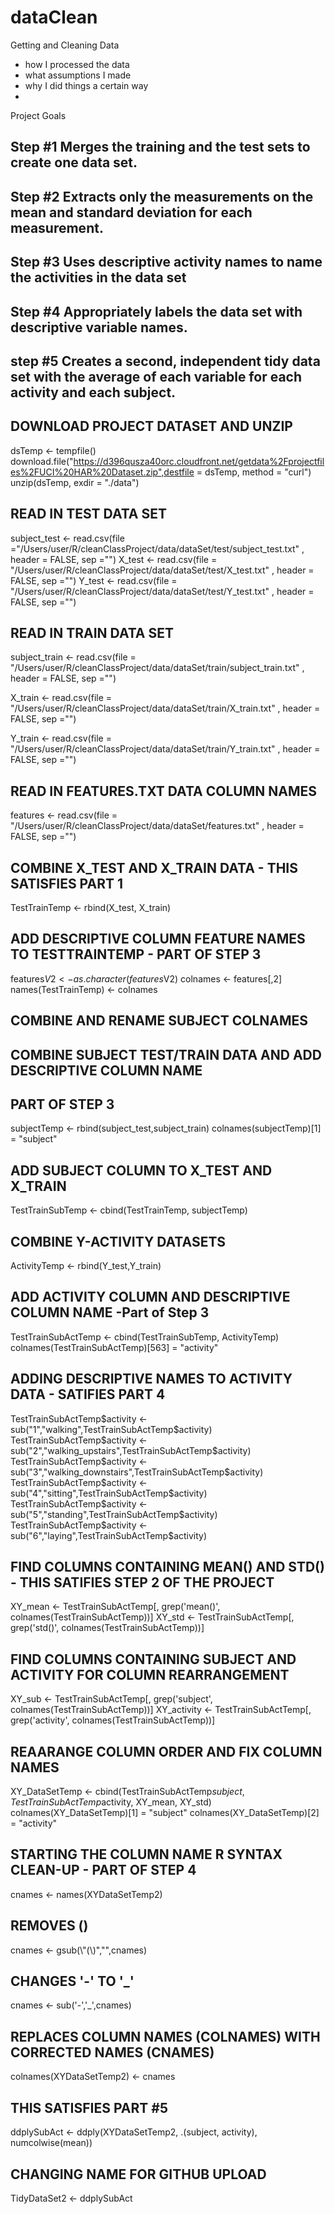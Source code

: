 dataClean
=========

Getting and Cleaning Data


- how I processed the data
- what assumptions I made
- why I did things a certain way
- 

Project Goals

## Step #1  Merges the training and the test sets to create one data set.
## Step #2 Extracts only the measurements on the mean and standard deviation for each measurement. 
## Step #3  Uses descriptive activity names to name the activities in the data set
## Step #4  Appropriately labels the data set with descriptive variable names. 
## step #5  Creates a second, independent tidy data set with the average of each variable for each activity and each subject. 



##  DOWNLOAD PROJECT DATASET AND UNZIP

dsTemp <- tempfile()
download.file("https://d396qusza40orc.cloudfront.net/getdata%2Fprojectfiles%2FUCI%20HAR%20Dataset.zip",destfile = dsTemp, method = "curl")
unzip(dsTemp, exdir = "./data")

## READ IN TEST DATA SET

subject_test <- read.csv(file ="/Users/user/R/cleanClassProject/data/dataSet/test/subject_test.txt" , header = FALSE, sep ="")
X_test <- read.csv(file = "/Users/user/R/cleanClassProject/data/dataSet/test/X_test.txt" , header = FALSE, sep ="")
Y_test <- read.csv(file = "/Users/user/R/cleanClassProject/data/dataSet/test/Y_test.txt" , header = FALSE, sep ="")

## READ IN TRAIN DATA SET

subject_train <- read.csv(file = "/Users/user/R/cleanClassProject/data/dataSet/train/subject_train.txt" , header = FALSE, sep ="")

X_train <- read.csv(file = "/Users/user/R/cleanClassProject/data/dataSet/train/X_train.txt" , header = FALSE, sep ="")

Y_train <- read.csv(file = "/Users/user/R/cleanClassProject/data/dataSet/train/Y_train.txt" , header = FALSE, sep ="")

## READ IN FEATURES.TXT DATA COLUMN NAMES

features <- read.csv(file = "/Users/user/R/cleanClassProject/data/dataSet/features.txt" , header = FALSE, sep ="")


## COMBINE X_TEST AND X_TRAIN DATA - THIS SATISFIES PART 1

TestTrainTemp <- rbind(X_test, X_train)

## ADD DESCRIPTIVE COLUMN FEATURE NAMES TO TESTTRAINTEMP - PART OF STEP 3

features$V2 <- as.character(features$V2)
colnames <- features[,2]
names(TestTrainTemp) <- colnames

##  COMBINE AND RENAME SUBJECT COLNAMES

## COMBINE SUBJECT TEST/TRAIN DATA AND ADD DESCRIPTIVE COLUMN NAME
## PART OF STEP 3

subjectTemp <- rbind(subject_test,subject_train)
colnames(subjectTemp)[1] = "subject"


## ADD SUBJECT COLUMN TO X_TEST AND X_TRAIN

TestTrainSubTemp <- cbind(TestTrainTemp, subjectTemp)

## COMBINE Y-ACTIVITY DATASETS

ActivityTemp <- rbind(Y_test,Y_train)

##  ADD ACTIVITY COLUMN AND DESCRIPTIVE COLUMN NAME  -Part of Step 3

TestTrainSubActTemp <- cbind(TestTrainSubTemp, ActivityTemp)
colnames(TestTrainSubActTemp)[563] = "activity"
                   

## ADDING DESCRIPTIVE NAMES TO ACTIVITY DATA - SATIFIES PART 4

TestTrainSubActTemp$activity <- sub("1","walking",TestTrainSubActTemp$activity)
TestTrainSubActTemp$activity <- sub("2","walking_upstairs",TestTrainSubActTemp$activity)
TestTrainSubActTemp$activity <- sub("3","walking_downstairs",TestTrainSubActTemp$activity)
TestTrainSubActTemp$activity <- sub("4","sitting",TestTrainSubActTemp$activity)
TestTrainSubActTemp$activity <- sub("5","standing",TestTrainSubActTemp$activity)
TestTrainSubActTemp$activity <- sub("6","laying",TestTrainSubActTemp$activity)

## FIND COLUMNS CONTAINING MEAN() AND STD() - THIS SATIFIES STEP 2 OF THE PROJECT

XY_mean <- TestTrainSubActTemp[, grep('mean()', colnames(TestTrainSubActTemp))]
XY_std <- TestTrainSubActTemp[, grep('std()', colnames(TestTrainSubActTemp))] 

## FIND COLUMNS CONTAINING SUBJECT AND ACTIVITY FOR COLUMN REARRANGEMENT

XY_sub <- TestTrainSubActTemp[, grep('subject', colnames(TestTrainSubActTemp))] 
XY_activity <- TestTrainSubActTemp[, grep('activity', colnames(TestTrainSubActTemp))] 


## REAARANGE COLUMN ORDER AND FIX COLUMN NAMES

XY_DataSetTemp <- cbind(TestTrainSubActTemp$subject, TestTrainSubActTemp$activity, XY_mean, XY_std)
colnames(XY_DataSetTemp)[1] = "subject"
colnames(XY_DataSetTemp)[2] = "activity"

## STARTING THE COLUMN NAME R SYNTAX CLEAN-UP - PART OF STEP 4

cnames <- names(XYDataSetTemp2)

## REMOVES ()

cnames <- gsub(\\"(\\)","",cnames)

## CHANGES '-' TO '_'
cnames  <- sub('-','_',cnames)

## REPLACES COLUMN NAMES (COLNAMES) WITH CORRECTED NAMES (CNAMES)

colnames(XYDataSetTemp2) <- cnames

## THIS SATISFIES PART #5

ddplySubAct <- ddply(XYDataSetTemp2, .(subject, activity), numcolwise(mean))

## CHANGING NAME FOR GITHUB UPLOAD

TidyDataSet2 <-  ddplySubAct 
